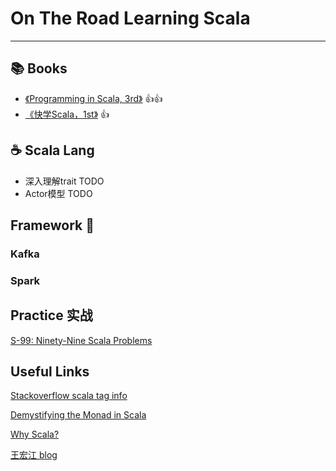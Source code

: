 
# On The Road Learning Scala
---


## :books: Books

* [《Programming in Scala, 3rd》](https://github.com/vonzhou/ProgrammingInScala) :+1::+1:
* [《快学Scala，1st》](https://github.com/vonzhou/ScalaImpatient) :+1:

## :coffee: Scala Lang


* 深入理解trait TODO
* Actor模型 TODO


##  Framework :purple_heart:


### Kafka

### Spark

## Practice 实战

[S-99: Ninety-Nine Scala Problems](https://github.com/vonzhou/99-scala-problems)

## Useful Links

[Stackoverflow scala tag info](https://stackoverflow.com/tags/scala/info)

[Demystifying the Monad in Scala](https://medium.freecodecamp.org/demystifying-the-monad-in-scala-cc716bb6f534)

[Why Scala?](https://blog.softwaremill.com/why-scala-a6ac8c98c541)

[王宏江 blog](http://hongjiang.info/scala/)

